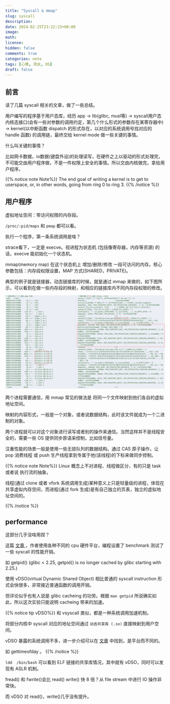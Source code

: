 ```yaml
---
title: "Syscall & mmap"
slug: syscall
description: 
date: 2024-02-25T23:22:23+08:00
image:
math: 
license: 
hidden: false
comments: true
categories: note
tags: [心情, 流水, OS]
draft: false
---
```


## 前言

读了几篇 syscall 相关的文章，做了一些总结。

用户编写的程序基于用户态库，经历 app -> lib(glibc, musl等) -> syscall用户态内核态接口(会有一些对参数的调用约定，第几个什么形式的参数存在某寄存器中) -> kernel(以中断函数 dispatch 的形式存在，以对应的系统调用号找对应的 handle 函数) 的调用链，最终交给 kernel mode 做一些关键的事情。

什么叫关键的事情？

比如网卡数据，io数据(键盘外设)的处理读写，在硬件之上以驱动的形式处理完，不可能交由用户程序做，不是一件权限上安全的事情。所以交由内核做完，拿给用户程序。

{{% notice note Note%}}
The end goal of writing a kernel is to get to userspace, or, in other words, going from ring 0 to ring 3.
{{% /notice %}}

## 用户程序

虚拟地址空间：带访问权限的内存段。

`/proc/:pid/maps` 和 `pmap` 都可以看。

执行一个程序，第一条系统调用是啥？

strace看下，一定是 execve。视进程为状态机 (包括像寄存器，内存等资源) 的话，execve 能初始化一个状态机。

mmap(memory map) 在这个状态机上 增加/删除/修改 一段可访问的内存。核心参数包括：内存段权限设置，MAP 方式(SHARED，PRIVATE)。

典型的例子就是链接器，动态链接库的时候，就是通过 mmap 来做的，如下图所示，可以看到在做一些内存段的映射，和相应的链接库内不同内存段权限的修改。

![mmap](img.png)

两个进程需要通信，用 mmap 常见的做法是 将同一个文件映射到他们各自的虚拟地址空间。

映射的内容形式，一般是一个对象，或者说数据结构，此时该文件就成为一个二进制的对象。

两个进程就可以对这个对象进行读写或者别的操作来通信。当然这样并不是线程安全的，需要一些 OS 提供同步原语来控制，比如信号量。

注重性能的场景一般是使用一些无锁队列的数据结构。通过 CAS 原子操作，让 pop 消费线程 或 push 生产线程拿到专属于他(该线程)的下标来做同步控制。

{{% notice note Note%}}
Linux 概念上不对进程、线程做区分，有的只是 task 或者说 执行流的抽象。

线程(通过 clone 或者 vfork 系统调用生成)某种意义上只是轻量级的进程，体现在共享虚拟内存空间，而进程(通过 fork 生成)是有自己独立的页表，独立的虚拟地址空间的。

{{% /notice %}}

## performance

这部分几乎没啥用捏？

这篇 [文章 ](http://arkanis.de/weblog/2017-01-05-measurements-of-system-call-performance-and-overhead)，作者使用各种不同的 cpu 硬件平台，编程设置了 benchmark 测试了一些 syscall 的性能开销。

如 getpid() (glibc < 2.25, getpid() is no longer cached by glibc starting with 2.25.)

使用 vDSO(virtual Dynamic Shared Object) 相比普通的 syscall instruction 形式会快很多，非常接近普通函数的调用开销。

但评论似乎也有人说是 glibc cacheing 的功劳。根据 `man getpid` 所说确实如此，所以这次实验只能说明 cacheing 带来的加速。

{{% notice tip vDSO%}}
和 vsyscall 类似，都是一种系统调用加速机制。

将部分内核中 syscall 对应的地址空间通过 `动态共享库 (.so)` 直接映射到用户空间。

vDSO 暴露的系统调用不多，进一步介绍可以在 [文章](https://tinylab.org/riscv-syscall-part3-vdso-overview/) 中找到，是平台而不同的。

如 gettimeofday 。
{{% /notice %}}

`ldd  /bin/bash` 可以看到 ELF 链接的共享库情况，其中就有 vDSO，同时可以发现有 ASLR 机制。

fread() 和 fwrite()会比 read() write() 快 8 倍？从 file stream 中进行 IO 操作非常快。

而 vDSO 对 read()，write()几乎没有提升。

